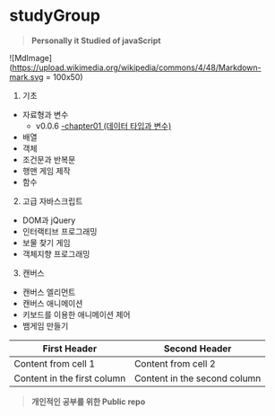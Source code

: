 # studyGroup  

>__Personally it Studied of javaScript__  


![MdImage](https://upload.wikimedia.org/wikipedia/commons/4/48/Markdown-mark.svg = 100x50)
1. 기초
* 자료형과 변수
   - v0.0.6 [-chapter01 (데이터 타입과 변수)](https://github.com/Chrissspark/funnyJavaScript/blob/master/1_%EA%B8%B0%EC%B4%88/dataTypeAndVariable.js)
* 배열
* 객체
* 조건문과 반복문
* 행맨 게임 제작
* 함수

2. 고급 자바스크립트
* DOM과 jQuery
* 인터랙티브 프로그래밍
* 보물 찾기 게임
* 객체지향 프로그래밍

3. 캔버스
* 캔버스 엘리먼트
* 캔버스 애니메이션
* 키보드를 이용한 애니메이션 제어
* 뱀게임 만들기  

First Header | Second Header
------------ | -------------
Content from cell 1 | Content from cell 2
Content in the first column | Content in the second column


>__개인적인 공부를 위한 Public repo__